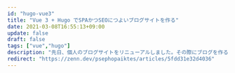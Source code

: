 ```yaml
---
id: "hugo-vue3"
title: "Vue 3 + Hugo でSPAかつSEOにつよいブログサイトを作る"
date: 2021-03-08T16:55:13+09:00
update: false
draft: false
tags: ["vue","hugo"]
description: "先日、個人のブログサイトをリニューアルしました。その際にブログを作る上でのCMS選定をかなり色々悩んだのと、Vue3を使ってみての知見をまとめます。一応、フロントエンドエンジニア向けの内容です。"
redirect: "https://zenn.dev/psephopaiktes/articles/5fdd31e32d4036"
---
```

